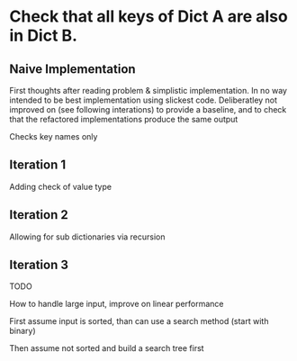 # Check that all keys of Dict A are also in Dict B. 

## Naive Implementation

First thoughts after reading problem & simplistic implementation.  In no way intended to be best implementation using slickest code. 
Deliberatley not improved on (see following interations) to provide a baseline, and to check that the refactored implementations produce the same output

Checks key names only
    
## Iteration 1

Adding check of value type 

## Iteration 2

Allowing for sub dictionaries via recursion

## Iteration 3

TODO

How to handle large input, improve on linear performance

First assume input is sorted, than can use a search method (start with binary)

Then assume not sorted and build a search tree first
